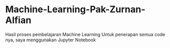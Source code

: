 # Machine-Learning-Pak-Zurnan-Alfian
Hasil proses pembelajaran Machine Learning
Untuk penerapan semua code nya, saya menggunakan Jupyter Notebook
